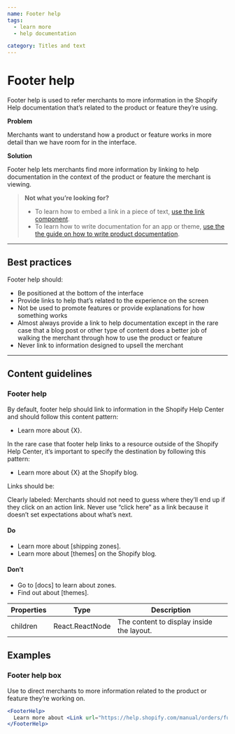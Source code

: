 ```yaml
---
name: Footer help
tags:
  - learn more
  - help documentation

category: Titles and text
---
```


# Footer help

Footer help is used to refer merchants to more information in the Shopify Help documentation that’s related to the product or feature they’re using.

**Problem**

Merchants want to understand how a product or feature works in more detail than we have room for in the interface.

**Solution**

Footer help lets merchants find more information by linking to help documentation in the context of the product or feature the merchant is viewing.

>**Not what you’re looking for?**
>* To learn how to embed a link in a piece of text, [use the link component](/components/link).
>* To learn how to write documentation for an app or theme, [use the the guide on how to write product documentation](/content/content#writing-help-documentation).

---

## Best practices

Footer help should:

* Be positioned at the bottom of the interface
* Provide links to help that’s related to the experience on the screen
* Not be used to promote features or provide explanations for how something works
* Almost always provide a link to help documentation except in the rare case that a blog post or other type of content does a better job of walking the merchant through how to use the product or feature
* Never link to information designed to upsell the merchant

---

## Content guidelines

### Footer help

By default, footer help should link to information in the Shopify Help Center and should follow this content pattern:

* Learn more about {X}.

In the rare case that footer help links to a resource outside of the Shopify Help Center, it’s important to specify the destination by following this pattern:

* Learn more about {X} at the Shopify blog.

Links should be:

Clearly labeled: Merchants should not need to guess where they’ll end up if they click on an action link. Never use “click here” as a link because it doesn’t set expectations about what’s next.

<!-- usagelist -->
#### Do
- Learn more about [shipping zones].
- Learn more about [themes] on the Shopify blog.

#### Don’t
- Go to [docs] to learn about zones.
- Find out about [themes].
<!-- end -->

| Properties | Type | Description |
| ---------- | ---- | ----------- |
| children | React.ReactNode | The content to display inside the layout. |

## Examples

### Footer help box

Use to direct merchants to more information related to the product or feature they’re working on.

```jsx
<FooterHelp>
  Learn more about <Link url="https://help.shopify.com/manual/orders/fulfill-orders">fulfilling orders</Link>.
</FooterHelp>
```
